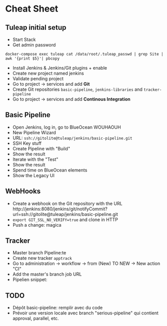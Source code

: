 
# Cheat Sheet

## Tuleap initial setup

* Start Stack
* Get admin password

```
docker-compose exec tuleap cat /data/root/.tuleap_passwd | grep Site | awk '{print $5}'| pbcopy
```

* Install Jenkins & Jenkins/Git plugins + enable
* Create new project named jenkins
* Validate pending project
* Go to project -> services and add **Git**
* Create Git repositories `basic-pipeline`, `jenkins-libraries` and `tracker-pipeline`
* Go to project -> services and add **Continous Integration**


## Basic Pipeline

* Open Jenkins, log in, go to BlueOcean WOUHAOUH
* New Pipeline Wizard
* URL: `ssh://gitolite@tuleap/jenkins/basic-pipeline.git`
* SSH Key stuff
* Create Pipeline with "Build"
* Show the result
* Iterate with the "Test"
* Show the result
* Spend time on BlueOcean elements
* Show the Legacy UI


## WebHooks

* Create a webhook on the Git repository with the URL http://jenkins:8080/jenkins/git/notifyCommit?url=ssh://gitolite@tuleap/jenkins/basic-pipeline.git
* `export GIT_SSL_NO_VERIFY=true` and clone in HTTP
* Push a change: magica

## Tracker

* Master branch Pipeline:te
* Create new tracker `apptrack`
* Go to administration -> workflow -> from (New) TO NEW -> New action "CI"
* Add the master's branch job URL
* Pipelien snippet:

## TODO

* Dépôt basic-pipeline: remplir avec du code
* Prévoir une version locale avec branch "serious-pipeline" qui contient
approval, parallel, etc.
